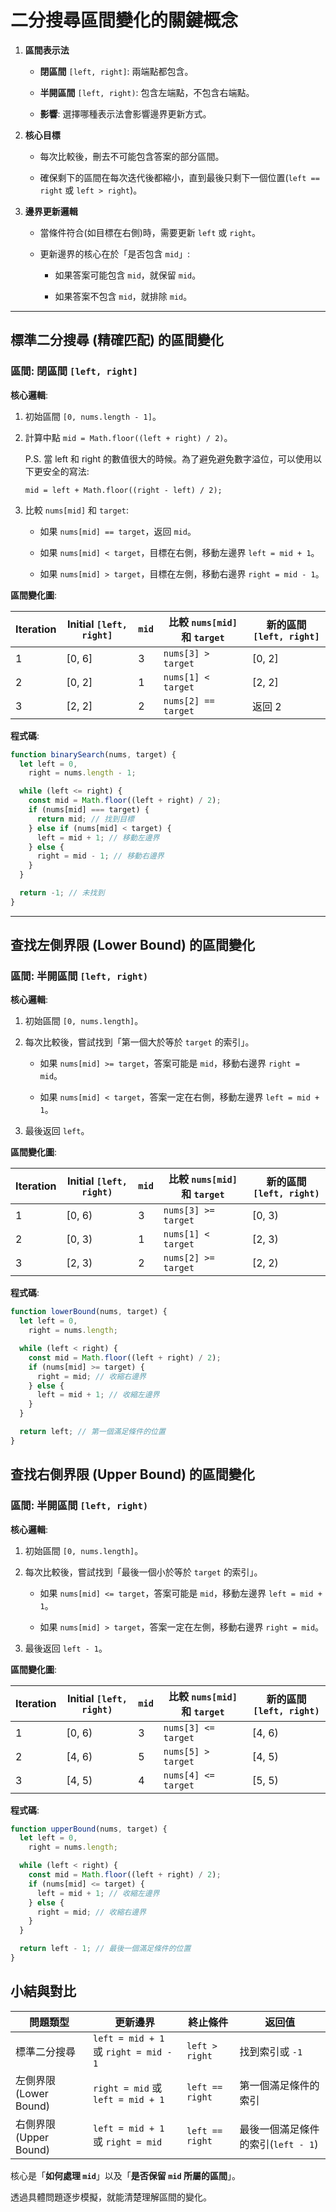 # 二分搜尋區間變化的關鍵概念

1. **區間表示法**

   - **閉區間** `[left, right]`: 兩端點都包含。

   - **半開區間** `[left, right)`: 包含左端點，不包含右端點。

   - **影響**: 選擇哪種表示法會影響邊界更新方式。

2. **核心目標**

   - 每次比較後，刪去不可能包含答案的部分區間。

   - 確保剩下的區間在每次迭代後都縮小，直到最後只剩下一個位置(`left == right` 或 `left > right`)。

3. **邊界更新邏輯**

   - 當條件符合(如目標在右側)時，需要更新 `left` 或 `right`。

   - 更新邊界的核心在於「是否包含 `mid`」:

     - 如果答案可能包含 `mid`，就保留 `mid`。

     - 如果答案不包含 `mid`，就排除 `mid`。

---

## **標準二分搜尋 (精確匹配) 的區間變化**

### **區間: 閉區間 `[left, right]`**

**核心邏輯**:

1. 初始區間 `[0, nums.length - 1]`。

2. 計算中點 `mid = Math.floor((left + right) / 2)`。

   P.S. 當 left 和 right 的數值很大的時候。為了避免避免數字溢位，可以使用以下更安全的寫法:

   `mid = left + Math.floor((right - left) / 2);`

3. 比較 `nums[mid]` 和 `target`:

   - 如果 `nums[mid] == target`，返回 `mid`。

   - 如果 `nums[mid] < target`，目標在右側，移動左邊界 `left = mid + 1`。

   - 如果 `nums[mid] > target`，目標在左側，移動右邊界 `right = mid - 1`。

**區間變化圖**:

| Iteration | Initial `[left, right]` | `mid` | 比較 `nums[mid]` 和 `target` | 新的區間 `[left, right]` |
| --------- | ----------------------- | ----- | ---------------------------- | ------------------------ |
| 1         | [0, 6]                  | 3     | `nums[3] > target`           | [0, 2]                   |
| 2         | [0, 2]                  | 1     | `nums[1] < target`           | [2, 2]                   |
| 3         | [2, 2]                  | 2     | `nums[2] == target`          | 返回 2                   |

**程式碼**:

```javascript
function binarySearch(nums, target) {
  let left = 0,
    right = nums.length - 1;

  while (left <= right) {
    const mid = Math.floor((left + right) / 2);
    if (nums[mid] === target) {
      return mid; // 找到目標
    } else if (nums[mid] < target) {
      left = mid + 1; // 移動左邊界
    } else {
      right = mid - 1; // 移動右邊界
    }
  }

  return -1; // 未找到
}
```

---

## **查找左側界限 (Lower Bound) 的區間變化**

### **區間: 半開區間 `[left, right)`**

**核心邏輯**:

1. 初始區間 `[0, nums.length]`。

2. 每次比較後，嘗試找到「第一個大於等於 `target` 的索引」。

   - 如果 `nums[mid] >= target`，答案可能是 `mid`，移動右邊界 `right = mid`。

   - 如果 `nums[mid] < target`，答案一定在右側，移動左邊界 `left = mid + 1`。

3. 最後返回 `left`。

**區間變化圖**:

| Iteration | Initial `[left, right)` | `mid` | 比較 `nums[mid]` 和 `target` | 新的區間 `[left, right)` |
| --------- | ----------------------- | ----- | ---------------------------- | ------------------------ |
| 1         | [0, 6)                  | 3     | `nums[3] >= target`          | [0, 3)                   |
| 2         | [0, 3)                  | 1     | `nums[1] < target`           | [2, 3)                   |
| 3         | [2, 3)                  | 2     | `nums[2] >= target`          | [2, 2)                   |

**程式碼**:

```javascript
function lowerBound(nums, target) {
  let left = 0,
    right = nums.length;

  while (left < right) {
    const mid = Math.floor((left + right) / 2);
    if (nums[mid] >= target) {
      right = mid; // 收縮右邊界
    } else {
      left = mid + 1; // 收縮左邊界
    }
  }

  return left; // 第一個滿足條件的位置
}
```

## **查找右側界限 (Upper Bound) 的區間變化**

### **區間: 半開區間 `[left, right)`**

**核心邏輯**:

1. 初始區間 `[0, nums.length]`。

2. 每次比較後，嘗試找到「最後一個小於等於 `target` 的索引」。

   - 如果 `nums[mid] <= target`，答案可能是 `mid`，移動左邊界 `left = mid + 1`。

   - 如果 `nums[mid] > target`，答案一定在左側，移動右邊界 `right = mid`。

3. 最後返回 `left - 1`。

**區間變化圖**:

| Iteration | Initial `[left, right)` | `mid` | 比較 `nums[mid]` 和 `target` | 新的區間 `[left, right)` |
| --------- | ----------------------- | ----- | ---------------------------- | ------------------------ |
| 1         | [0, 6)                  | 3     | `nums[3] <= target`          | [4, 6)                   |
| 2         | [4, 6)                  | 5     | `nums[5] > target`           | [4, 5)                   |
| 3         | [4, 5)                  | 4     | `nums[4] <= target`          | [5, 5)                   |

**程式碼**:

```javascript
function upperBound(nums, target) {
  let left = 0,
    right = nums.length;

  while (left < right) {
    const mid = Math.floor((left + right) / 2);
    if (nums[mid] <= target) {
      left = mid + 1; // 收縮左邊界
    } else {
      right = mid; // 收縮右邊界
    }
  }

  return left - 1; // 最後一個滿足條件的位置
}
```

## **小結與對比**

| **問題類型**           | **更新邊界**                          | **終止條件**    | **返回值**                         |
| ---------------------- | ------------------------------------- | --------------- | ---------------------------------- |
| 標準二分搜尋           | `left = mid + 1` 或 `right = mid - 1` | `left > right`  | 找到索引或 `-1`                    |
| 左側界限 (Lower Bound) | `right = mid` 或 `left = mid + 1`     | `left == right` | 第一個滿足條件的索引               |
| 右側界限 (Upper Bound) | `left = mid + 1` 或 `right = mid`     | `left == right` | 最後一個滿足條件的索引(`left - 1`) |

核心是「**如何處理 `mid`**」以及「**是否保留 `mid` 所屬的區間**」。

透過具體問題逐步模擬，就能清楚理解區間的變化。
